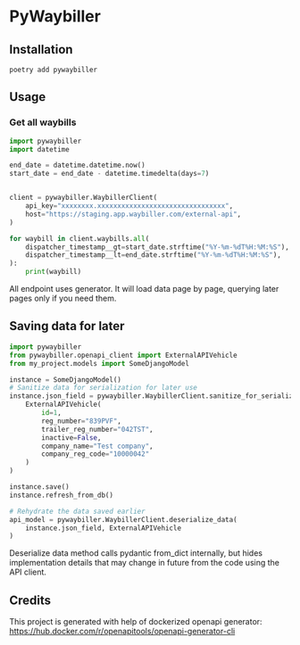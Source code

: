 # PyWaybiller

## Installation

```shell
poetry add pywaybiller
```

## Usage

### Get all waybills

```python
import pywaybiller
import datetime

end_date = datetime.datetime.now()
start_date = end_date - datetime.timedelta(days=7)


client = pywaybiller.WaybillerClient(
    api_key="xxxxxxxx.xxxxxxxxxxxxxxxxxxxxxxxxxxxxxxxx",
    host="https://staging.app.waybiller.com/external-api",
)

for waybill in client.waybills.all(
    dispatcher_timestamp__gt=start_date.strftime("%Y-%m-%dT%H:%M:%S"),
    dispatcher_timestamp__lt=end_date.strftime("%Y-%m-%dT%H:%M:%S"),
):
    print(waybill)
```

All endpoint uses generator. It will load data page by page, querying later pages only if you need them.

## Saving data for later

```python
import pywaybiller
from pywaybiller.openapi_client import ExternalAPIVehicle
from my_project.models import SomeDjangoModel

instance = SomeDjangoModel()
# Sanitize data for serialization for later use
instance.json_field = pywaybiller.WaybillerClient.sanitize_for_serialization(
    ExternalAPIVehicle(
        id=1,
        reg_number="839PVF",
        trailer_reg_number="042TST",
        inactive=False,
        company_name="Test company",
        company_reg_code="10000042"
    )
)

instance.save()
instance.refresh_from_db()

# Rehydrate the data saved earlier
api_model = pywaybiller.WaybillerClient.deserialize_data(
    instance.json_field, ExternalAPIVehicle
)
```

Deserialize data method calls pydantic from_dict internally, but hides implementation details
that may change in future from the code using the API client.

## Credits

This project is generated with help of dockerized openapi generator: https://hub.docker.com/r/openapitools/openapi-generator-cli